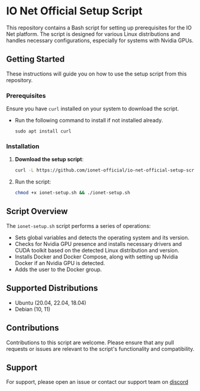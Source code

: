 # IO Net Official Setup Script

This repository contains a Bash script for setting up prerequisites for the IO Net platform. The script is designed for various Linux distributions and handles necessary configurations, especially for systems with Nvidia GPUs.

## Getting Started

These instructions will guide you on how to use the setup script from this repository.

### Prerequisites

Ensure you have `curl` installed on your system to download the script. 
- Run the following command to install if not installed already.<br>
     ```
     sudo apt install curl
     ``` 

### Installation

1. **Download the setup script**:

   ```bash
   curl -L https://github.com/ionet-official/io-net-official-setup-script/raw/main/ionet-setup.sh -o ionet-setup.sh

2. Run the script:
   ```bash
   chmod +x ionet-setup.sh && ./ionet-setup.sh
   
## Script Overview

The `ionet-setup.sh` script performs a series of operations:

- Sets global variables and detects the operating system and its version.
- Checks for Nvidia GPU presence and installs necessary drivers and CUDA toolkit based on the detected Linux distribution and version.
- Installs Docker and Docker Compose, along with setting up Nvidia Docker if an Nvidia GPU is detected.
- Adds the user to the Docker group.

## Supported Distributions

- Ubuntu (20.04, 22.04, 18.04)
- Debian (10, 11)

## Contributions

Contributions to this script are welcome. Please ensure that any pull requests or issues are relevant to the script's functionality and compatibility.

## Support

For support, please open an issue or contact our support team on [discord](https://discord.gg/kqFzFK7fg2)
